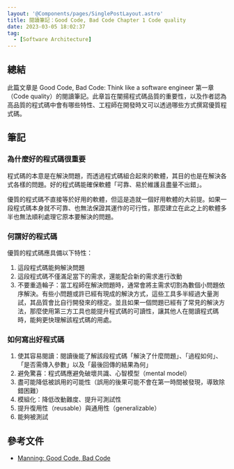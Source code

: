 ```yaml
---
layout: '@Components/pages/SinglePostLayout.astro'
title: 閱讀筆記：Good Code, Bad Code Chapter 1 Code quality
date: 2023-03-05 18:02:37
tag:
  - [Software Architecture]
---
```


## 總結

此篇文章是 Good Code, Bad Code: Think like a software engineer 第一章（Code quality）的閱讀筆記。此章旨在闡揚程式碼品質的重要性，以及作者認為高品質的程式碼中會有哪些特性、工程師在開發時又可以透過哪些方式撰寫優質程式碼。

## 筆記

### 為什麼好的程式碼很重要

程式碼的本意是在解決問題，而透過程式碼組合起來的軟體，其目的也是在解決各式各樣的問題。好的程式碼能確保軟體「可靠、易於維護且盡量不出錯」。

優質的程式碼不直接等於好用的軟體，但這是造就一個好用軟體的大前提。如果一段程式碼本身就不可靠、也無法保證其運作的可行性，那麼建立在此之上的軟體多半也無法順利處理它原本要解決的問題。

### 何謂好的程式碼

優質的程式碼應具備以下特性：

1. 這段程式碼能夠解決問題
2. 這段程式碼不僅滿足當下的需求，還能配合新的需求進行改動
3. 不要重造輪子：當工程師在解決問題時，通常會將主需求切割為數個小問題依序解決。有些小問題或許已經有現成的解決方式，這些工具多半經過大量測試，其品質會比自行開發來的穩定。並且如果一個問題已經有了常見的解決方法，那麼使用第三方工具也能提升程式碼的可讀性，讓其他人在閱讀程式碼時，能夠更快理解該程式碼的用處。

### 如何寫出好程式碼

1. 使其容易閱讀：閱讀後能了解該段程式碼「解決了什麼問題」、「過程如何」、「是否需傳入參數」以及「最後回傳的結果為何」
2. 避免驚喜：程式碼應避免破壞共識、心智模型（mental model）
3. 盡可能降低被誤用的可能性（誤用的後果可能不會在第一時間被發現，導致除錯困難）
4. 模組化：降低改動難度、提升可測試性
5. 提升復用性（reusable）與通用性（generalizable）
6. 能夠被測試

## 參考文件

- [Manning: Good Code, Bad Code](https://www.manning.com/books/good-code-bad-code)
